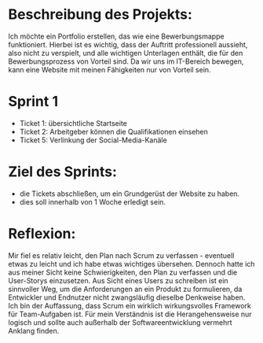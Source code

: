 # Beschreibung des Projekts:
Ich möchte ein Portfolio erstellen, das wie eine Bewerbungsmappe funktioniert. Hierbei ist es wichtig, dass der Auftritt professionell aussieht, also nicht zu verspielt, und alle wichtigen Unterlagen enthält, die für den Bewerbungsprozess von Vorteil sind. Da wir uns im IT-Bereich bewegen, kann eine Website mit meinen Fähigkeiten nur von Vorteil sein.

# Sprint 1
- Ticket 1: übersichtliche Startseite
- Ticket 2: Arbeitgeber können die Qualifikationen einsehen
- Ticket 5: Verlinkung der Social-Media-Kanäle

# Ziel des Sprints:
- die Tickets abschließen, um ein Grundgerüst der Website zu haben.
- dies soll innerhalb von 1 Woche erledigt sein.

# Reflexion:
Mir fiel es relativ leicht, den Plan nach Scrum zu verfassen - eventuell etwas zu leicht und ich habe etwas wichtiges übersehen. Dennoch hatte ich aus meiner Sicht keine Schwierigkeiten, den Plan zu verfassen und die User-Storys einzusetzen. Aus Sicht eines Users zu schreiben ist ein sinnvoller Weg, um die Anforderungen an ein Produkt zu formulieren, da Entwickler und Endnutzer nicht zwangsläufig dieselbe Denkweise haben. 
Ich bin der Auffassung, dass Scrum ein wirklich wirkungsvolles Framework für Team-Aufgaben ist. Für mein Verständnis ist die Herangehensweise nur logisch und sollte auch außerhalb der Softwareentwicklung vermehrt Anklang finden.